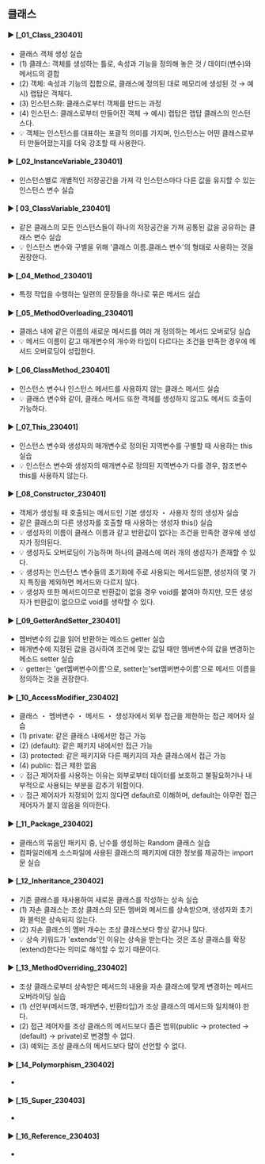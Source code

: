 ####
## 클래스
####
#### ► [_01_Class_230401]
- 클래스 객체 생성 실습
- (1) 클래스: 객체를 생성하는 틀로, 속성과 기능을 정의해 놓은 것 / 데이터(변수)와 메서드의 결합 
- (2) 객체: 속성과 기능의 집합으로, 클래스에 정의된 대로 메모리에 생성된 것 → 예시) 랩탑은 객체다.
- (3) 인스턴스화: 클래스로부터 객체를 만드는 과정
- (4) 인스턴스: 클래스로부터 만들어진 객체 → 예시) 랩탑은 랩탑 클래스의 인스턴스다.
- 💡 객체는 인스턴스를 대표하는 포괄적 의미를 가지며, 인스턴스는 어떤 클래스로부터 만들어졌는지를 더욱 강조할 때 사용한다.
####
#### ► [_02_InstanceVariable_230401]
- 인스턴스별로 개별적인 저장공간을 가져 각 인스턴스마다 다른 값을 유지할 수 있는 인스턴스 변수 실습
####
#### ► [ 03_ClassVariable_230401]
- 같은 클래스의 모든 인스턴스들이 하나의 저장공간을 가져 공통된 값을 공유하는 클래스 변수 실습
- 💡 인스턴스 변수와 구별을 위해 '클래스 이름.클래스 변수'의 형태로 사용하는 것을 권장한다.
####
#### ► [_04_Method_230401]
- 특정 작업을 수행하는 일련의 문장들을 하나로 묶은 메서드 실습
####
#### ► [_05_MethodOverloading_230401]
- 클래스 내에 같은 이름의 새로운 메서드를 여러 개 정의하는 메서드 오버로딩 실습
- 💡 메서드 이름이 같고 매개변수의 개수와 타입이 다르다는 조건을 만족한 경우에 메서드 오버로딩이 성립한다.
####
#### ► [_06_ClassMethod_230401]
- 인스턴스 변수나 인스턴스 메서드를 사용하지 않는 클래스 메서드 실습
- 💡 클래스 변수와 같이, 클래스 메서드 또한 객체를 생성하지 않고도 메서드 호출이 가능하다. 
####
#### ► [_07_This_230401]
- 인스턴스 변수와 생성자의 매개변수로 정의된 지역변수를 구별할 때 사용하는 this 실습
- 💡 인스턴스 변수와 생성자의 매개변수로 정의된 지역변수가 다를 경우, 참조변수 this를 사용하지 않는다.
####
#### ► [_08_Constructor_230401]
- 객체가 생성될 때 호출되는 메서드인 기본 생성자 ・ 사용자 정의 생성자 실습
- 같은 클래스의 다른 생성자를 호출할 때 사용하는 생성자 this() 실습
- 💡 생성자의 이름이 클래스 이름과 같고 반환값이 없다는 조건을 만족한 경우에 생성자가 정의된다.
- 💡 생성자도 오버로딩이 가능하며 하나의 클래스에 여러 개의 생성자가 존재할 수 있다.
- 💡 생성자는 인스턴스 변수들의 초기화에 주로 사용되는 메서드일뿐, 생성자의 몇 가지 특징을 제외하면 메서드와 다르지 않다.
- 💡 생성자 또한 메서드이므로 반환값이 없을 경우 void를 붙여야 하지만, 모든 생성자가 반환값이 없으므로 void를 생략할 수 있다. 
####
#### ► [_09_GetterAndSetter_230401]
- 멤버변수의 값을 읽어 반환하는 메소드 getter 실습
- 매개변수에 지정된 값을 검사하여 조건에 맞는 값일 때만 멤버변수의 값을 변경하는 메소드 setter 실습
- 💡 getter는 'get멤버변수이름'으로, setter는'set멤버변수이름'으로 메서드 이름을 정의하는 것을 권장한다.
####
#### ► [_10_AccessModifier_230402]
- 클래스 ・ 멤버변수 ・ 메서드 ・ 생성자에서 외부 접근을 제한하는 접근 제어자 실습
- (1) private: 같은 클래스 내에서만 접근 가능
- (2) (default): 같은 패키지 내에서만 접근 가능
- (3) protected: 같은 패키지와 다른 패키지의 자손 클래스에서 접근 가능
- (4) public: 접근 제한 없음
- 💡 접근 제어자를 사용하는 이유는 외부로부터 데이터를 보호하고 불필요하거나 내부적으로 사용되는 부분을 감추기 위함이다.
- 💡 접근 제어자가 지정되어 있지 않다면 default로 이해하며, default는 아무런 접근 제어자가 붙지 않음을 의미한다.
####
#### ► [_11_Package_230402]
- 클래스의 묶음인 패키지 중, 난수를 생성하는 Random 클래스 실습
- 컴파일러에게 소스파일에 사용된 클래스의 패키지에 대한 정보를 제공하는 import문 실습
####
#### ► [_12_Inheritance_230402]
- 기존 클래스를 재사용하여 새로운 클래스를 작성하는 상속 실습
- (1) 자손 클래스는 조상 클래스의 모든 멤버와 메서드를 상속받으며, 생성자와 초기화 블럭은 상속되지 않는다. 
- (2) 자손 클래스의 멤버 개수는 조상 클래스보다 항상 같거나 많다.
- 💡 상속 키워드가 'extends'인 이유는 상속을 받는다는 것은 조상 클래스를 확장(extend)한다는 의미로 해석할 수 있기 때문이다.
####
#### ► [_13_MethodOverriding_230402]
- 조상 클래스로부터 상속받은 메서드의 내용을 자손 클래스에 맞게 변경하는 메서드 오버라이딩 실습
- (1) 선언부(메서드명, 매개변수, 반환타입)가 조상 클래스의 메서드와 일치해야 한다.
- (2) 접근 제어자를 조상 클래스의 메서드보다 좁은 범위(public → protected → (default) → private)로 변경할 수 없다.
- (3) 예외는 조상 클래스의 메서드보다 많이 선언할 수 없다.
####
#### ► [_14_Polymorphism_230402]
-
####
#### ► [_15_Super_230403]
-
####
#### ► [_16_Reference_230403]
-
####
